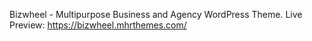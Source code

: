 Bizwheel - Multipurpose Business and Agency WordPress Theme.
Live Preview: https://bizwheel.mhrthemes.com/